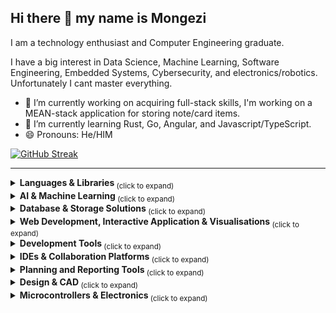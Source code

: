 ## Hi there 👋 my name is Mongezi

I am a technology enthusiast and Computer Engineering graduate.

I have a big interest in Data Science, Machine Learning, Software Engineering, Embedded Systems, Cybersecurity, and electronics/robotics. Unfortunately I cant master everything.


<!-- ** **itsmogee/itsmogee** is a ✨ _special_ ✨ repository because its `README.md` (this file) appears on your GitHub profile.
 Here are some ideas to get you started:
-->

- 🔭 I’m currently working on acquiring full-stack skills, I'm working on a MEAN-stack application for storing note/card items.
- 🌱 I’m currently learning Rust, Go, Angular, and Javascript/TypeScript.
- 😄 Pronouns: He/HIM



[![GitHub Streak](https://streak-stats.demolab.com?user=itsmogee&theme=burnt-neon&hide_border=false&border_radius=6&date_format=j%20M%5B%20Y%5D)](https://git.io/streak-stats)




<hr>
<details>
  <summary><strong> Languages & Libraries </strong> <sub> (click to expand) </sub></summary>
  <br>
  
![Python Badge](https://img.shields.io/badge/-Python-3B4252?style=flat&logo=python&logoColor=EBCB8B)
![Java Badge](https://img.shields.io/badge/-Java-3B4252?style=flat&logo=openjdk&logoColor=D08770)
![Lua Badge](https://img.shields.io/badge/-Lua-3B4252?style=flat&logo=lua&logoColor=#2C2D72)
![Rust Badge](https://img.shields.io/badge/-Rust-3B4252?style=flat&logo=rust&logoColor=#000000)
![C++ Badge](https://img.shields.io/badge/-C++-3B4252?style=flat&logo=cplusplus&logoColor=88C0D0)
![C Badge](https://img.shields.io/badge/-C-3B4252?style=flat&logo=c&logoColor=#A8B9CC)
![Go Badge](https://img.shields.io/badge/-Go-3B4252?style=flat&logo=go&logoColor=5E81AC)

###### General
> ![JSON Badge](https://img.shields.io/badge/-JSON-3B4252?style=flat&logo=json&logoColor=D08770)
> ![YAML Badge](https://img.shields.io/badge/-YAML-3B4252?style=flat&logo=yaml&logoColor=88C0D0)
> ![TOML Badge](https://img.shields.io/badge/-TOML-3B4252?style=flat&logo=toml&logoColor=D08770)

###### Python
> ![Conda Badge](https://img.shields.io/badge/-Conda-3B4252?style=flat&logo=anaconda&logoColor=A3BE8C)
> ![PyPI Badge](https://img.shields.io/badge/-PyPI-3B4252?style=flat&logo=pypi&logoColor=B48EAD)

###### Java
> ![Gradle Badge](https://img.shields.io/badge/-Gradle-3B4252?style=flat&logo=gradle&logoColor=A3BE8C)

<br>
</details>

<details>
  <summary><strong> AI & Machine Learning </strong> <sub> (click to expand) </sub></summary>
  <br>
    
![PyTorch Badge](https://img.shields.io/badge/-PyTorch-3B4252?style=flat&logo=pytorch&logoColor=BF616A)
![TensorFlow Badge](https://img.shields.io/badge/-TensorFlow-3B4252?style=flat&logo=tensorflow&logoColor=D08770)
![Scikit-Learn Badge](https://img.shields.io/badge/-Scikit--Learn-3B4252?style=flat&logo=scikit-learn&logoColor=88C0D0)
![SciPy Badge](https://img.shields.io/badge/-SciPy-3B4252?style=flat&logo=scipy&logoColor=88C0D0)
![SymPy Badge](https://img.shields.io/badge/-SymPy-3B4252?style=flat&logo=sympy&logoColor=8FBCBB)
![Matplotlib Badge](https://img.shields.io/badge/-Matplotlib-3B4252?style=flat&logo=matplotlib&logoColor=88C0D0)
![Pandas Badge](https://img.shields.io/badge/-Pandas-3B4252?style=flat&logo=pandas&logoColor=B48EAD)
![NumPy Badge](https://img.shields.io/badge/-NumPy-3B4252?style=flat&logo=numpy&logoColor=8FBCBB)
![OpenCV Badge](https://img.shields.io/badge/-OpenCV-3B4252?style=flat&logo=opencv&logoColor=D08770)
![Keras Badge](https://img.shields.io/badge/-Keras-3B4252?style=flat&logo=keras&logoColor=A3BE8C)
![Jupyter Badge](https://img.shields.io/badge/-Jupyter-3B4252?style=flat&logo=jupyter&logoColor=D08770)

<br>
</details>

<details>
  <summary><strong> Database & Storage Solutions </strong> <sub> (click to expand) </sub></summary>
  <br>
    
![MySQL Badge](https://img.shields.io/badge/-MySQL-3B4252?style=flat&logo=mysql&logoColor=88C0D0)
![PostgreSQL Badge](https://img.shields.io/badge/-PostgreSQL-3B4252?style=flat&logo=postgresql&logoColor=81A1C1)
![Amazon S3 Badge](https://img.shields.io/badge/-Amazon%20S3-3B4252?style=flat&logo=amazons3&logoColor=D08770)
![MongoDB Badge](https://img.shields.io/badge/-MongoDB-3B4252?style=flat&logo=mongodb&logoColor=#47A248)

<br>
</details>

<details>
  <summary><strong> Web Development, Interactive Application & Visualisations </strong> <sub> (click to expand) </sub></summary>
  <br>
  
![HTML Badge](https://img.shields.io/badge/-HTML-3B4252?style=flat&logo=html5&logoColor=D08770)
![CSS Badge](https://img.shields.io/badge/-CSS-3B4252?style=flat&logo=css3&logoColor=81A1C1)
![JavaScript Badge](https://img.shields.io/badge/-JavaScript-3B4252?style=flat&logo=javascript&logoColor=EBCB8B)
![TypeScript Badge](https://img.shields.io/badge/-TypeScript-3B4252?style=flat&logo=typescript&logoColor=EBCB8B)
![Node.js Badge](https://img.shields.io/badge/-Node.js-3B4252?style=flat&logo=node.js&logoColor=A3BE8C)
![npm Badge](https://img.shields.io/badge/-npm-3B4252?style=flat&logo=npm&logoColor=BF616A)

###### Frameworks & Libraries
> ![Angular Badge](https://img.shields.io/badge/-Angular-3B4252?style=flat&logo=angular&logoColor=81A1C1)
> ![Bootstrap Badge](https://img.shields.io/badge/-Bootstrap-3B4252?style=flat&logo=bootstrap&logoColor=8FBCBB)
<br>
</details>


<details>
  <summary><strong> Development Tools </strong> <sub>(click to expand)</sub></summary>
  <br>

![Git Badge](https://img.shields.io/badge/-Git-3B4252?style=flat&logo=git&logoColor=5E81AC)
![GitHub Badge](https://img.shields.io/badge/-GitHub-3B4252?style=flat&logo=github&logoColor=8FBCBB)
![GitLab Badge](https://img.shields.io/badge/-GitLab-3B4252?style=flat&logo=gitlab&logoColor=D08770)
![GitKraken Badge](https://img.shields.io/badge/-GitKraken-3B4252?style=flat&logo=gitkraken&logoColor=81A1C1)
![Slack Badge](https://img.shields.io/badge/-Slack-3B4252?style=flat&logo=slack&logoColor=B48EAD)
![Discord Bagde](https://img.shields.io/badge/-Discord-3B4252?style=flat&logo=discord&logoColor=BF616A)

<br>
</details>


<details>
  <summary><strong> IDEs & Collaboration Platforms </strong> <sub> (click to expand) </sub></summary>
  <br>

![IntelliJ IDEA Badge](https://img.shields.io/badge/-IntelliJ%20IDEA-3B4252?style=flat&logo=intellijidea&logoColor=A3BE8C)
![PyCharm Badge](https://img.shields.io/badge/-PyCharm-3B4252?style=flat&logo=pycharm&logoColor=A3BE8C)
![VSCode Badge](https://img.shields.io/badge/-VSCode-3B4252?style=flat&logo=visualstudiocode&logoColor=88C0D0)
![Atom Badge](https://img.shields.io/badge/-Atom-3B4252?style=flat&logo=atom&logoColor=5E81AC)
![CLion Badge](https://img.shields.io/badge/-CLion-3B4252?style=flat&logo=clion&logoColor=BF616A)
![Eclipse IDE Badge](https://img.shields.io/badge/-Eclipse%20IDE-3B4252?style=flat&logo=eclipseide&logoColor=8FBCBB)
![Sublime Text Badge](https://img.shields.io/badge/-Sublime%20Text-3B4252?style=flat&logo=sublimetext&logoColor=BF616A)
![Neovim Badge](https://img.shields.io/badge/-Neovim-3B4252?style=flat&logo=neovim&logoColor=#57A143)
![Google Colab Badge](https://img.shields.io/badge/-Google%20Colab-3B4252?style=flat&logo=googlecolab&logoColor=D08770)
<br>
</details>

<details>
  <summary><strong> Planning and Reporting Tools </strong> <sub> (click to expand) </sub></summary>

###### Report Writing
> ![Overleaf Badge](https://img.shields.io/badge/-Overleaf-3B4252?style=flat&logo=overleaf&logoColor=#47A141)
> ![LaTEX Badge](https://img.shields.io/badge/-LaTex-3B4252?style=flat&logo=latex&logoColor=##008080)


###### Project Management & Collaboration
> ![Trello Badge](https://img.shields.io/badge/-Trello-3B4252?style=flat&logo=trello&logoColor=A3BE8C)

###### Design & Diagramming
> ![UML Badge](https://img.shields.io/badge/-UML-3B4252?style=flat&logo=uml&logoColor=8FBCBB)
> ![DrawIO Badge](https://img.shields.io/badge/-drawio-3B4252?style=flat&logo=diagrams.net&logoColor=8FBCBB)

<br>
</details>


<details>
  <summary><strong>Design & CAD </strong> <sub> (click to expand) </sub></summary>
  
###### 3D Design
> ![Blender Badge](https://img.shields.io/badge/-Blender-3B4252?style=flat&logo=blender&logoColor=88C0D0)
> ![Autodesk Badge](https://img.shields.io/badge/-AutodeskFusion%203D-3B4252?style=flat&logo=Autodesk&logoColor=BF616A)



<br>
</details>

<details>
  <summary><strong>Microcontrollers & Electronics </strong> <sub> (click to expand) </sub></summary>

###### Microcontrollers and Embedded Processors

![Raspberry Pi Badge](https://img.shields.io/badge/-Raspberry%20Pi-3B4252?style=flat&logo=raspberrypi&logoColor=BF616A)
![Arduino Badge](https://img.shields.io/badge/-Arduino-3B4252?style=flat&logo=arduino&logoColor=A3BE8C)
![STM32 Badge](https://img.shields.io/badge/-STM32-3B4252?style=flat&logo=stmicroelectronics&logoColor=#03234B)
![Nvidia Badge](https://img.shields.io/badge/-Nvidia%20Jetson%20Nano-3B4252?style=flat&logo=nvidia&logoColor=##76B900)

###### Simulations

![LT Spice Badge](https://img.shields.io/badge/-LTSpice-3B4252?style=flat&logo=ltspice&logoColor=#900028)
![Orcad Badge](https://img.shields.io/badge/-OrCAD-3B4252?style=flat)
![Matlab Badge](https://img.shields.io/badge/-MATLAB-3B4252?style=flat)



<br>
</details>



